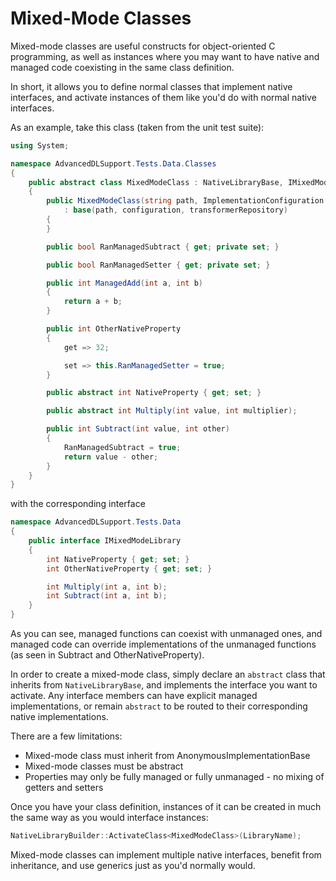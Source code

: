 Mixed-Mode Classes
==========

Mixed-mode classes are useful constructs for object-oriented C programming, as well as instances where you may want to
have native and managed code coexisting in the same class definition.

In short, it allows you to define normal classes that implement native interfaces, and activate instances of them like 
you'd do with normal native interfaces.

As an example, take this class (taken from the unit test suite):

```cs
using System;

namespace AdvancedDLSupport.Tests.Data.Classes
{
	public abstract class MixedModeClass : NativeLibraryBase, IMixedModeLibrary
	{
		public MixedModeClass(string path, ImplementationConfiguration configuration, TypeTransformerRepository transformerRepository)
			: base(path, configuration, transformerRepository)
		{
		}

		public bool RanManagedSubtract { get; private set; }

		public bool RanManagedSetter { get; private set; }

		public int ManagedAdd(int a, int b)
		{
			return a + b;
		}

		public int OtherNativeProperty
		{
			get => 32;

			set => this.RanManagedSetter = true;
		}

		public abstract int NativeProperty { get; set; }

		public abstract int Multiply(int value, int multiplier);

		public int Subtract(int value, int other) 
		{
			RanManagedSubtract = true;
			return value - other;
		}
	}
}
```

with the corresponding interface

```cs
namespace AdvancedDLSupport.Tests.Data
{
	public interface IMixedModeLibrary
	{
		int NativeProperty { get; set; }
		int OtherNativeProperty { get; set; }

		int Multiply(int a, int b);
		int Subtract(int a, int b);
	}
}
```

As you can see, managed functions can coexist with unmanaged ones, and managed code can override implementations of the
unmanaged functions (as seen in Subtract and OtherNativeProperty).

In order to create a mixed-mode class, simply declare an `abstract` class that inherits from 
`NativeLibraryBase`, and implements the interface you want to activate. Any interface members can have 
explicit managed implementations, or remain `abstract` to be routed to their corresponding native implementations.

There are a few limitations:

* Mixed-mode class must inherit from AnonymousImplementationBase
* Mixed-mode classes must be abstract
* Properties may only be fully managed or fully unmanaged - no mixing of getters and setters

Once you have your class definition, instances of it can be created in much the same way as you would interface 
instances:

```cs
NativeLibraryBuilder::ActivateClass<MixedModeClass>(LibraryName);
```

Mixed-mode classes can implement multiple native interfaces, benefit from inheritance, and use generics just as you'd 
normally would.
